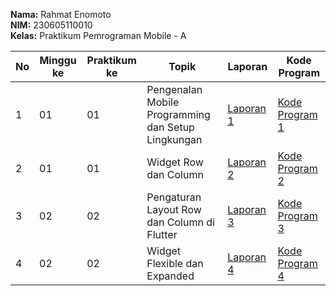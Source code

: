 

**Nama:** Rahmat Enomoto  
**NIM:** 230605110010  
**Kelas:** Praktikum Pemrograman Mobile - A


| No | Minggu ke | Praktikum ke | Topik | Laporan | Kode Program |
|----|-----------|--------------|--------------------------------------------|----------|---------------|
| 1  | 01        | 01           | Pengenalan Mobile Programming dan Setup Lingkungan | [Laporan 1](https://drive.google.com/file/d/1g-UrQdEGBWp9PYRWCaMb23ShuZAa3XRa/view?usp=drive_link) | [Kode Program 1](https://github.com/Rahmat-E/Pemrograman-mobile/blob/main/main.dart) |
| 2  | 01        | 01           | Widget Row dan Column | [Laporan 2](https://drive.google.com/file/d/1M42E1QFoIG0bUoJLrn9HskB06_RXahN_/view?usp=drive_link) | [Kode Program 2](https://github.com/Rahmat-E/Pemrograman-mobile/blob/main/main2.dart) |
| 3  | 02        | 02           | Pengaturan Layout Row dan Column di Flutter | [Laporan 3](https://drive.google.com/file/d/1YV0Xzm2DzSIhUwtU3vcIGwe-kv_NhpFT/view?usp=drive_link) | [Kode Program 3](https://github.com/Rahmat-E/Pemrograman-mobile/blob/main/main3_2.dart) |
| 4  | 02        | 02           | Widget Flexible dan Expanded | [Laporan 4](https://drive.google.com/file/d/10Cu_A0XicCvc8NjqgJvIV5jQPOsTjprM/view?usp=drive_link) | [Kode Program 4](https://github.com/Rahmat-E/Pemrograman-mobile/blob/main/main4_3.dart) |
